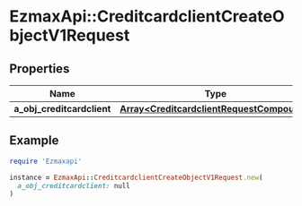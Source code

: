 # EzmaxApi::CreditcardclientCreateObjectV1Request

## Properties

| Name | Type | Description | Notes |
| ---- | ---- | ----------- | ----- |
| **a_obj_creditcardclient** | [**Array&lt;CreditcardclientRequestCompound&gt;**](CreditcardclientRequestCompound.md) |  |  |

## Example

```ruby
require 'Ezmaxapi'

instance = EzmaxApi::CreditcardclientCreateObjectV1Request.new(
  a_obj_creditcardclient: null
)
```

